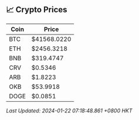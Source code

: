 ## 📈 Crypto Prices

| Coin | Price |
| ---- | ----- |
| BTC | $41568.0220 |
| ETH | $2456.3218 |
| BNB | $319.4747 |
| CRV | $0.5346 |
| ARB | $1.8223 |
| OKB | $53.9918 |
| DOGE | $0.0851 |

_Last Updated: 2024-01-22 07:18:48.861 +0800 HKT_
